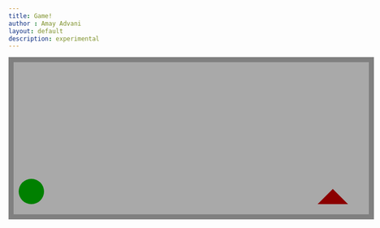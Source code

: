 ```yaml
---
title: Game!
author : Amay Advani
layout: default
description: experimental
---
```


<html>
<head>
   <title>Game</title>
   <style>
      {
   padding: 0;
   margin: 0;
}
.monkey{
   margin: 10px !important;
   background-color: black;
   border: 5px solid grey;
   color: green;
   width: 680px;
}
.game{
   width: 700px;
   height: 300px;
   border: 10px solid grey;
   background-color: darkgrey; 
   float: middle;
}
.chara{
   width:50px;
   height:50px;
   background-color: green;
   border-radius: 50%;
   display: incline-block;
   position: relative;
   top: 220px;
   margin: 10px;
}
.animate{
   animation: jump 1000ms;
}
@keyframes jump {
   0%{top: 220px;}
   50%{top: 10px;}
   100%{top:220px;}
}
@keyframes obstacle{
   0%{left: 610px;}
   100%{left: -20px;}
}
.obstacle{
   border-left: 30px solid transparent;
   border-right: 30px solid transparent;
   border-bottom: 30px solid darkred;
   border-top: 30px solid transparent;
   display: inline-block;
   position: relative;
   top: 140px;
   left: 610px;
   margin: 10px;
   animation: obstacle 2000ms infinite linear;
}
   </style>
</head>
<body id="body">
   <div class="game" id="game">
      <div class="chara" id="chara"></div>
      <div class="obstacle" id="obstacle"></div>
   </div>
</body>
<script>
document.getElementById("body").onkeydown = function (e) {
   if (e.code !== "Space") return;
   jump()
}
var chara = document.getElementById("chara");
var obstacle = document.getElementById("obstacle");
function jump(e){
   console.log(e)
   chara.classList.add("animate")
   setTimeout(function () {
      chara.classList.remove("animate")
      }, 1000)
}
var chara_left = document.getElementById("chara");
var obstacle_left = document.getElementById("obstacle");
function check(){
   if(parseInt(getComputedStyle(chara_left).top) > 200 && parseInt(getComputedStyle(obstacle_left).left) < 50)
   alert("You lose, loser!")
}
setInterval(check, 100);

</script>
</html>